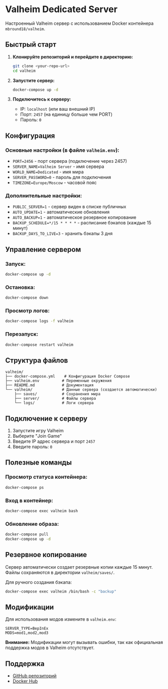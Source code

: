 # Valheim Dedicated Server

Настроенный Valheim сервер с использованием Docker контейнера `mbround18/valheim`.

## Быстрый старт

1. **Клонируйте репозиторий и перейдите в директорию:**
   ```bash
   git clone <your-repo-url>
   cd valheim
   ```

2. **Запустите сервер:**
   ```bash
   docker-compose up -d
   ```

3. **Подключитесь к серверу:**
   - IP: `localhost` (или ваш внешний IP)
   - Порт: `2457` (на единицу больше чем PORT)
   - Пароль: `0`

## Конфигурация

### Основные настройки (в файле `valheim.env`):

- `PORT=2456` - порт сервера (подключение через 2457)
- `SERVER_NAME=Valheim Server` - имя сервера
- `WORLD_NAME=Dedicated` - имя мира
- `SERVER_PASSWORD=0` - пароль для подключения
- `TIMEZONE=Europe/Moscow` - часовой пояс

### Дополнительные настройки:

- `PUBLIC_SERVER=1` - сервер виден в списке публичных
- `AUTO_UPDATE=1` - автоматические обновления
- `AUTO_BACKUP=1` - автоматическое резервное копирование
- `BACKUP_SCHEDULE=*/15 * * * *` - расписание бэкапов (каждые 15 минут)
- `BACKUP_DAYS_TO_LIVE=3` - хранить бэкапы 3 дня

## Управление сервером

### Запуск:
```bash
docker-compose up -d
```

### Остановка:
```bash
docker-compose down
```

### Просмотр логов:
```bash
docker-compose logs -f valheim
```

### Перезапуск:
```bash
docker-compose restart valheim
```

## Структура файлов

```
valheim/
├── docker-compose.yml    # Конфигурация Docker Compose
├── valheim.env          # Переменные окружения
├── README.md            # Документация
└── valheim/             # Данные сервера (создается автоматически)
    ├── saves/           # Сохранения мира
    ├── server/          # Файлы сервера
    └── logs/            # Логи сервера
```

## Подключение к серверу

1. Запустите игру Valheim
2. Выберите "Join Game"
3. Введите IP адрес сервера и порт `2457`
4. Введите пароль: `0`

## Полезные команды

### Просмотр статуса контейнера:
```bash
docker-compose ps
```

### Вход в контейнер:
```bash
docker-compose exec valheim bash
```

### Обновление образа:
```bash
docker-compose pull
docker-compose up -d
```

## Резервное копирование

Сервер автоматически создает резервные копии каждые 15 минут. Файлы сохраняются в директории `valheim/saves/`.

Для ручного создания бэкапа:
```bash
docker-compose exec valheim /bin/bash -c "backup"
```

## Модификации

Для использования модов измените в `valheim.env`:
```
SERVER_TYPE=BepInEx
MODS=mod1,mod2,mod3
```

**Внимание:** Модификации могут вызывать ошибки, так как официальная поддержка модов в Valheim отсутствует.

## Поддержка

- [GitHub репозиторий](https://github.com/mbround18/valheim-docker)
- [Docker Hub](https://hub.docker.com/r/mbround18/valheim)

